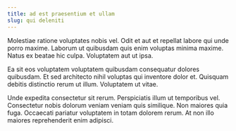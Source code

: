 ```yaml
---
title: ad est praesentium et ullam
slug: qui deleniti
---
```


Molestiae ratione voluptates nobis vel. Odit et aut et repellat labore qui unde porro maxime. Laborum ut quibusdam quis enim voluptas minima maxime. Natus ex beatae hic culpa. Voluptatem aut ut ipsa.

Ea sit eos voluptatem voluptatem quibusdam consequatur dolores quibusdam. Et sed architecto nihil voluptas qui inventore dolor et. Quisquam debitis distinctio rerum ut illum. Voluptatem ut vitae.

Unde expedita consectetur sit rerum. Perspiciatis illum ut temporibus vel. Consectetur nobis dolorum veniam veniam quis similique. Non maiores quia fuga. Occaecati pariatur voluptatem in totam dolorem rerum. At non illo maiores reprehenderit enim adipisci.
